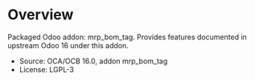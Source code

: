 # Overview

Packaged Odoo addon: mrp_bom_tag. Provides features documented in upstream Odoo 16 under this addon.

- Source: OCA/OCB 16.0, addon mrp_bom_tag
- License: LGPL-3
